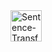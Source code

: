 <div style="display: flex; align-items: center;">
  <a href="https://huggingface.co/syubraj/sentence_similarity_nepali_v2">
    <img alt="Sentence-Transformers Huggingface" src="https://huggingface.co/front/assets/huggingface_logo.svg" style="width: 50px; height: auto;" alt="Open in Huggingface">
  </a>
</div>

